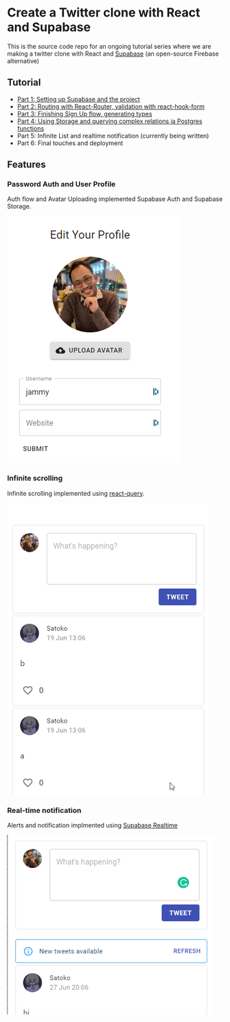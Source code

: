 # Create a Twitter clone with React and Supabase

This is the source code repo for an ongoing tutorial series where we are making a twitter clone with React and [Supabase](https://supabase.io/) (an open-source Firebase alternative)

## Tutorial

- [Part 1: Setting up Supabase and the project](https://medium.com/geekculture/a-step-by-step-guide-to-creating-a-twitter-clone-with-react-and-supabase-part-1-d6865ade095a)
- [Part 2: Routing with React-Router, validation with react-hook-form](https://medium.com/geekculture/a-step-by-step-guide-to-creating-a-twitter-clone-with-react-and-supabase-part-2-43fd11558fc1)
- [Part 3: Finishing Sign Up flow, generating types](https://medium.com/geekculture/step-by-step-guide-to-creating-a-twitter-clone-with-react-and-supabase-part-3-1c7ece96b77b)
- [Part 4: Using Storage and querying complex relations ia Postgres functions](https://medium.com/geekculture/create-a-twitter-clone-with-supabase-part-4-using-storage-and-postgres-stored-procedures-7e2342eede3)
- Part 5: Infinite List and realtime notification (currently being written)
- Part 6: Final touches and deployment

## Features

### Password Auth and User Profile

Auth flow and Avatar Uploading implemented Supabase Auth and Supabase Storage.

![edit profile](./images/edit-profile.png)

### Infinite scrolling

Infinite scrolling implemented using [react-query](https://react-query.tanstack.com/).

![infite scrolling](./images/infinite-list.gif)

### Real-time notification 

Alerts and notification implmented using [Supabase Realtime](https://supabase.io/docs/realtime/server/about)

![alert](./images/realtime-notification.png)